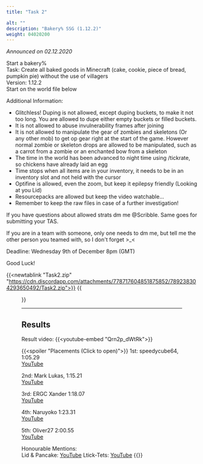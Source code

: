 ```yaml
---
title: "Task 2"

alt: ""
description: "Bakery% SSG (1.12.2)"
weight: 04020200
---
```

*Announced on 02.12.2020*  
  
Start a bakery%  
Task: Create all baked goods in Minecraft (cake, cookie, piece of bread, pumpkin pie) without the use of villagers  
Version: 1.12.2  
Start on the world file below  
  
Additional Information:  
- Glitchless! Duping is not allowed, except duping buckets, to make it not too long. You are allowed to dupe either empty buckets or filled buckets.
- It is not allowed to abuse invulnerability frames after joining
- It is not allowed to manipulate the gear of zombies and skeletons (Or any other mob) to get op gear right at the start of the game. However normal zombie or skeleton drops are allowed to be manipulated, such as a carrot from a zombie or an enchanted bow from a skeleton
- The time in the world has been advanced to night time using /tickrate, so chickens have already laid an egg
- Time stops when all items are in your inventory, it needs to be in an inventory slot and not held with the cursor
- Optifine is allowed, even the zoom, but keep it epilepsy friendly (Looking at you Lid)
- Resourcepacks are allowed but keep the video watchable...
- Remember to keep the raw files in case of a further investigation!

If you have questions about allowed strats dm me @Scribble. Same goes for submitting your TAS.  
  
If you are in a team with someone, only one needs to dm me, but tell me the other person you teamed with, so I don't forget >_<

Deadline: Wednesday 9th of December 8pm (GMT)

Good Luck!  
  
{{<newtablink "Task2.zip" "https://cdn.discordapp.com/attachments/778717604851875852/789238304293650492/Task2.zip">}}
{{<figure class="screenshot" src="../thumbnails/Preview2.jpg">}}
  
  ---
## Results
Result video:
{{<youtube-embed "Qrn2p_dWtRk">}}  
  
{{<spoiler "Placements (Click to open)">}}
1st: speedycube64, 1:05.29  
[YouTube](https://youtu.be/AXMYziX3uQE)
  
2nd: Mark Lukas, 1:15.21  
[YouTube](https://youtu.be/yr2Z40amaV4)
  
3rd: ERGC Xander 1:18.07  
[YouTube](https://youtu.be/cZ7e6UBubto)
  
4th: Naruyoko 1:23.31  
[YouTube](https://youtu.be/eBM2ArYR7nQ)
  
5th: Oliver27 2:00.55  
[YouTube](https://www.youtube.com/watch?v=z4T67rAXCx8)
  
Honourable Mentions:  
Lid & Pancake: [YouTube](https://www.youtube.com/watch?v=eHuxYRPCe2c)
Ltick-Tets: [YouTube](https://youtu.be/Vq-dafGY9KE)
{{</spoiler>}}